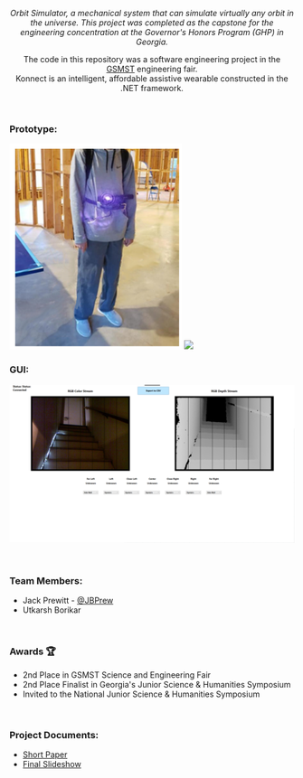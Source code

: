 <p align="center">

</p>
<p align="center">
<i>Orbit Simulator, a mechanical system that can simulate virtually any orbit in the universe. This project was completed as the capstone for the engineering concentration at the Governor's Honors Program (GHP) in Georgia.</i>
</p>


<p align="center">
  The code in this repository was a software engineering project in the <a href="https://www.gcpsk12.org/gsmst">GSMST</a> engineering fair.<br/>
  Konnect is an intelligent, affordable assistive wearable constructed in the .NET framework.
</p>

<br/>
<p align="center">
<h3>Prototype:</h3>
<img src="https://raw.githubusercontent.com/sam-shridhar1950f/konnect-cs/master/Documentation/model.png"/>
<img src="https://raw.githubusercontent.com/sam-shridhar1950f/konnect-cs/master/Documentation/Testing2.gif"/>
</p>
<p align="center">
<h3>GUI:</h3>
<img src="https://raw.githubusercontent.com/sam-shridhar1950f/konnect-cs/master/Documentation/GUI.PNG"/>
</p>

<br/>

<h3>Team Members:</h3>
<ul>
  <li>Jack Prewitt - <a href="https://github.com/JBPrew">@JBPrew</a></li>
  <li>Utkarsh Borikar</li>
</ul>
<br>

<h3>Awards 🏆</h3>
<ul>
  <li>2nd Place in GSMST Science and Engineering Fair</li>
  <li>2nd Place Finalist in Georgia's Junior Science & Humanities Symposium</li>
  <li>Invited to the National Junior Science & Humanities Symposium</li>
</ul>

<br/>


<h3>Project Documents:</h3>
<ul>
  <li><a href="https://github.com/sam-shridhar1950f/konnect-cs/blob/master/Paper/Kinect Analysis of Obstacles & Feedback for the Visually-Impaired.pdf">Short Paper</a></li>
  <li><a href="https://github.com/sam-shridhar1950f/konnect-cs/blob/master/Documentation/Slideshow.pdf">Final Slideshow</a></li>
</ul>
